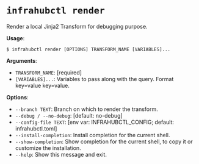 # `infrahubctl render`

Render a local Jinja2 Transform for debugging purpose.

**Usage**:

```console
$ infrahubctl render [OPTIONS] TRANSFORM_NAME [VARIABLES]...
```

**Arguments**:

* `TRANSFORM_NAME`: [required]
* `[VARIABLES]...`: Variables to pass along with the query. Format key=value key=value.

**Options**:

* `--branch TEXT`: Branch on which to render the transform.
* `--debug / --no-debug`: [default: no-debug]
* `--config-file TEXT`: [env var: INFRAHUBCTL_CONFIG; default: infrahubctl.toml]
* `--install-completion`: Install completion for the current shell.
* `--show-completion`: Show completion for the current shell, to copy it or customize the installation.
* `--help`: Show this message and exit.
